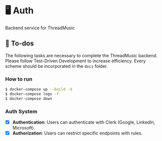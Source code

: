 # 🖥️ Auth
Backend service for ThreadMusic

:hammer: To-dos
----
The following tasks are necessary to complete the ThreadMusic backend. Please follow Test-Driven Development to increase efficiency. Every scheme should be incorporated in the `docs` folder.

### How to run

```bash
$ docker-compose up --build -d
$ docker-compose logs -f
$ docker-compose down
```


### Auth System
- [x] **Authentication**: Users can authenticate with Clerk (Google, LinkedIn, Microsoft).
- [x] **Authorization**: Users can restrict specific endpoints with rules.